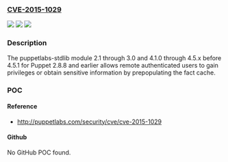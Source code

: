 ### [CVE-2015-1029](https://cve.mitre.org/cgi-bin/cvename.cgi?name=CVE-2015-1029)
![](https://img.shields.io/static/v1?label=Product&message=n%2Fa&color=blue)
![](https://img.shields.io/static/v1?label=Version&message=n%2Fa&color=blue)
![](https://img.shields.io/static/v1?label=Vulnerability&message=n%2Fa&color=brighgreen)

### Description

The puppetlabs-stdlib module 2.1 through 3.0 and 4.1.0 through 4.5.x before 4.5.1 for Puppet 2.8.8 and earlier allows remote authenticated users to gain privileges or obtain sensitive information by prepopulating the fact cache.

### POC

#### Reference
- http://puppetlabs.com/security/cve/cve-2015-1029

#### Github
No GitHub POC found.

